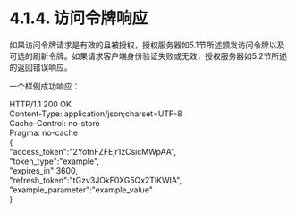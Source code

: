4.1.4. 访问令牌响应
===========================
如果访问令牌请求是有效的且被授权，授权服务器如5.1节所述颁发访问令牌以及可选的刷新令牌。如果请求客户端身份验证失败或无效，授权服务器如5.2节所述的返回错误响应。

一个样例成功响应：

  HTTP/1.1 200 OK    
  Content-Type: application/json;charset=UTF-8    
  Cache-Control: no-store    
  Pragma: no-cache    
  {    
    "access_token":"2YotnFZFEjr1zCsicMWpAA",    
    "token_type":"example",    
    "expires_in":3600,    
    "refresh_token":"tGzv3JOkF0XG5Qx2TlKWIA",    
    "example_parameter":"example_value"    
  }